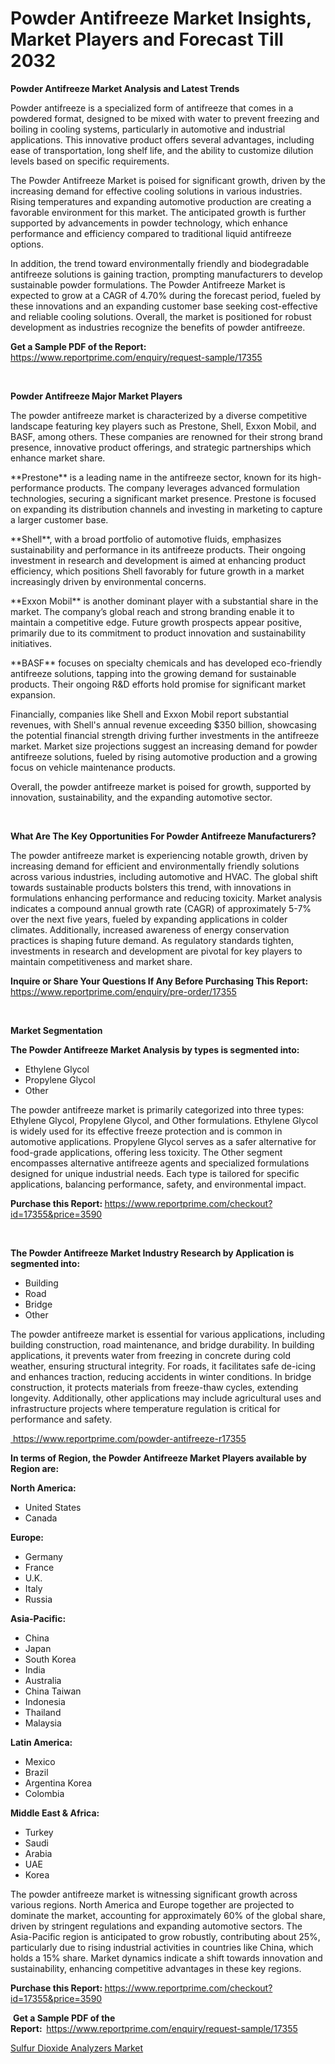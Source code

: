 <p><h1>Powder Antifreeze Market Insights, Market Players and Forecast Till 2032</h1></p><p><strong>Powder Antifreeze Market Analysis and Latest Trends</strong></p>
<p><p>Powder antifreeze is a specialized form of antifreeze that comes in a powdered format, designed to be mixed with water to prevent freezing and boiling in cooling systems, particularly in automotive and industrial applications. This innovative product offers several advantages, including ease of transportation, long shelf life, and the ability to customize dilution levels based on specific requirements.</p><p>The Powder Antifreeze Market is poised for significant growth, driven by the increasing demand for effective cooling solutions in various industries. Rising temperatures and expanding automotive production are creating a favorable environment for this market. The anticipated growth is further supported by advancements in powder technology, which enhance performance and efficiency compared to traditional liquid antifreeze options.</p><p>In addition, the trend toward environmentally friendly and biodegradable antifreeze solutions is gaining traction, prompting manufacturers to develop sustainable powder formulations. The Powder Antifreeze Market is expected to grow at a CAGR of 4.70% during the forecast period, fueled by these innovations and an expanding customer base seeking cost-effective and reliable cooling solutions. Overall, the market is positioned for robust development as industries recognize the benefits of powder antifreeze.</p></p>
<p><strong>Get a Sample PDF of the Report:&nbsp;</strong> <a href="https://www.reportprime.com/enquiry/request-sample/17355?utm_campaign=3537&utm_medium=2&utm_source=Github&utm_content=ia&utm_term=18032025&utm_id=powder-antifreeze">https://www.reportprime.com/enquiry/request-sample/17355</a></p>
<p>&nbsp;</p>
<p><strong>Powder Antifreeze Major Market Players</strong></p>
<p><p>The powder antifreeze market is characterized by a diverse competitive landscape featuring key players such as Prestone, Shell, Exxon Mobil, and BASF, among others. These companies are renowned for their strong brand presence, innovative product offerings, and strategic partnerships which enhance market share.</p><p>**Prestone** is a leading name in the antifreeze sector, known for its high-performance products. The company leverages advanced formulation technologies, securing a significant market presence. Prestone is focused on expanding its distribution channels and investing in marketing to capture a larger customer base.</p><p>**Shell**, with a broad portfolio of automotive fluids, emphasizes sustainability and performance in its antifreeze products. Their ongoing investment in research and development is aimed at enhancing product efficiency, which positions Shell favorably for future growth in a market increasingly driven by environmental concerns.</p><p>**Exxon Mobil** is another dominant player with a substantial share in the market. The company’s global reach and strong branding enable it to maintain a competitive edge. Future growth prospects appear positive, primarily due to its commitment to product innovation and sustainability initiatives.</p><p>**BASF** focuses on specialty chemicals and has developed eco-friendly antifreeze solutions, tapping into the growing demand for sustainable products. Their ongoing R&D efforts hold promise for significant market expansion.</p><p>Financially, companies like Shell and Exxon Mobil report substantial revenues, with Shell's annual revenue exceeding $350 billion, showcasing the potential financial strength driving further investments in the antifreeze market. Market size projections suggest an increasing demand for powder antifreeze solutions, fueled by rising automotive production and a growing focus on vehicle maintenance products.</p><p>Overall, the powder antifreeze market is poised for growth, supported by innovation, sustainability, and the expanding automotive sector.</p></p>
<p>&nbsp;</p>
<p><strong>What Are The Key Opportunities For Powder Antifreeze Manufacturers?</strong></p>
<p><p>The powder antifreeze market is experiencing notable growth, driven by increasing demand for efficient and environmentally friendly solutions across various industries, including automotive and HVAC. The global shift towards sustainable products bolsters this trend, with innovations in formulations enhancing performance and reducing toxicity. Market analysis indicates a compound annual growth rate (CAGR) of approximately 5-7% over the next five years, fueled by expanding applications in colder climates. Additionally, increased awareness of energy conservation practices is shaping future demand. As regulatory standards tighten, investments in research and development are pivotal for key players to maintain competitiveness and market share.</p></p>
<p><strong>Inquire or Share Your Questions If Any Before Purchasing This Report:</strong> <a href="https://www.reportprime.com/enquiry/pre-order/17355?utm_campaign=3537&utm_medium=2&utm_source=Github&utm_content=ia&utm_term=18032025&utm_id=powder-antifreeze">https://www.reportprime.com/enquiry/pre-order/17355</a></p>
<p>&nbsp;</p>
<p><strong>Market Segmentation</strong></p>
<p><strong>The Powder Antifreeze Market Analysis by types is segmented into:</strong></p>
<p><ul><li>Ethylene Glycol</li><li>Propylene Glycol</li><li>Other</li></ul></p>
<p><p>The powder antifreeze market is primarily categorized into three types: Ethylene Glycol, Propylene Glycol, and Other formulations. Ethylene Glycol is widely used for its effective freeze protection and is common in automotive applications. Propylene Glycol serves as a safer alternative for food-grade applications, offering less toxicity. The Other segment encompasses alternative antifreeze agents and specialized formulations designed for unique industrial needs. Each type is tailored for specific applications, balancing performance, safety, and environmental impact.</p></p>
<p><strong>Purchase this Report:&nbsp;</strong><a href="https://www.reportprime.com/checkout?id=17355&price=3590&utm_campaign=3537&utm_medium=2&utm_source=Github&utm_content=ia&utm_term=18032025&utm_id=powder-antifreeze">https://www.reportprime.com/checkout?id=17355&price=3590</a></p>
<p>&nbsp;</p>
<p><strong>The Powder Antifreeze Market Industry Research by Application is segmented into:</strong></p>
<p><ul><li>Building</li><li>Road</li><li>Bridge</li><li>Other</li></ul></p>
<p><p>The powder antifreeze market is essential for various applications, including building construction, road maintenance, and bridge durability. In building applications, it prevents water from freezing in concrete during cold weather, ensuring structural integrity. For roads, it facilitates safe de-icing and enhances traction, reducing accidents in winter conditions. In bridge construction, it protects materials from freeze-thaw cycles, extending longevity. Additionally, other applications may include agricultural uses and infrastructure projects where temperature regulation is critical for performance and safety.</p></p>
<p><a href="https://www.reportprime.com/powder-antifreeze-r17355?utm_campaign=3537&utm_medium=2&utm_source=Github&utm_content=ia&utm_term=18032025&utm_id=powder-antifreeze">&nbsp;https://www.reportprime.com/powder-antifreeze-r17355</a></p>
<p><strong>In terms of Region, the Powder Antifreeze Market Players available by Region are:</strong></p>
<p>
    <p> <strong> North America: </strong>
        <ul>
            <li>United States</li>
            <li>Canada</li>
        </ul>
        </p> 
    <p> <strong> Europe: </strong>
        <ul>
            <li>Germany</li>
            <li>France</li>
            <li>U.K.</li>
            <li>Italy</li>
            <li>Russia</li>
        </ul>
        </p> 
    <p> <strong> Asia-Pacific: </strong>
        <ul>
            <li>China</li>
            <li>Japan</li>
            <li>South Korea</li>
            <li>India</li>
            <li>Australia</li>
            <li>China Taiwan</li>
            <li>Indonesia</li>
            <li>Thailand</li>
            <li>Malaysia</li>
        </ul>
        </p> 
    <p> <strong> Latin America: </strong>
        <ul>
            <li>Mexico</li>
            <li>Brazil</li>
            <li>Argentina Korea</li>
            <li>Colombia</li>
        </ul>
        </p> 
    <p> <strong> Middle East & Africa: </strong>
        <ul>
            <li>Turkey</li>
            <li>Saudi</li>
            <li>Arabia</li>
            <li>UAE</li>
            <li>Korea</li>
        </ul>
    </p>
    </p>
<p><p>The powder antifreeze market is witnessing significant growth across various regions. North America and Europe together are projected to dominate the market, accounting for approximately 60% of the global share, driven by stringent regulations and expanding automotive sectors. The Asia-Pacific region is anticipated to grow robustly, contributing about 25%, particularly due to rising industrial activities in countries like China, which holds a 15% share. Market dynamics indicate a shift towards innovation and sustainability, enhancing competitive advantages in these key regions.</p></p>
<p><strong>Purchase this Report: </strong><a href="https://www.reportprime.com/checkout?id=17355&price=3590&utm_campaign=3537&utm_medium=2&utm_source=Github&utm_content=ia&utm_term=18032025&utm_id=powder-antifreeze">https://www.reportprime.com/checkout?id=17355&price=3590</a></p>
<p>&nbsp;<strong>Get a Sample PDF of the Report:&nbsp;&nbsp;</strong><a href="https://www.reportprime.com/enquiry/request-sample/17355?utm_campaign=3537&utm_medium=2&utm_source=Github&utm_content=ia&utm_term=18032025&utm_id=powder-antifreeze">https://www.reportprime.com/enquiry/request-sample/17355</a></p>
<p><strong></strong></p>
<p><p><a href="https://github.com/iquiseeboli/Market-Research-Report-List-1/blob/main/sulfur-dioxide-analyzers-market.md?utm_campaign=3537&utm_medium=2&utm_source=Github&utm_content=ia&utm_term=18032025&utm_id=powder-antifreeze">Sulfur Dioxide Analyzers Market</a></p></p>